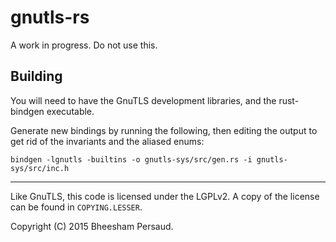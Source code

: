 gnutls-rs
===========

A work in progress. Do not use this.

## Building

You will need to have the GnuTLS development libraries, and the rust-bindgen
executable.

Generate new bindings by running the following, then editing the output to get
rid of the invariants and the aliased enums:

```
bindgen -lgnutls -builtins -o gnutls-sys/src/gen.rs -i gnutls-sys/src/inc.h
```

<hr>

Like GnuTLS, this code is licensed under the LGPLv2. A copy of the license can
be found in `COPYING.LESSER`.

Copyright (C) 2015 Bheesham Persaud.

